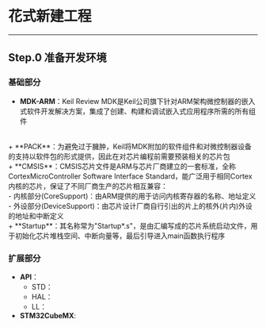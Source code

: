 # 花式新建工程
---
## Step.0 准备开发环境

### 基础部分

+ **MDK-ARM**：Keil Review MDK是Keil公司旗下针对ARM架构微控制器的嵌入式软件开发解决方案，集成了创建、构建和调试嵌入式应用程序所需的所有组件
<br/>
+ **PACK**：为避免过于臃肿，Keil将MDK附加的软件组件和对微控制器设备的支持以软件包的形式提供，因此在对芯片编程前需要预装相关的芯片包
<br/>
+ **CMSIS**：CMSIS芯片文件是ARM与芯片厂商建立的一套标准，全称CortexMicroController Software Interface Standard，能广泛用于相同Cortex内核的芯片，保证了不同厂商生产的芯片相互兼容：
<br/>
  - 内核部分(CoreSupport)：由ARM提供的用于访问内核寄存器的名称、地址定义
  <br/>
  - 外设部分(DeviceSupport)：由芯片设计厂商自行引出的片上的核外(片内)外设的地址和中断定义
<br/>
+ **Startup**：其名称常为"Startup*.s"，是由汇编写成的芯片系统启动文件，用于初始化芯片堆栈空间、中断向量等，最后引导进入main函数执行程序

### 扩展部分

* **API**：
  * STD：
  * HAL：
  * LL：
* **STM32CubeMX**:
